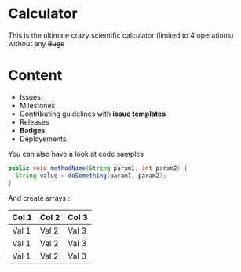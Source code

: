 # Calculator
This is the ultimate crazy scientific calculator (limited to 4 operations) without any ~~Bugs~~

# Content
- Issues 
- Milestones 
- Contributing guidelines with **issue templates**
- Releases
- **Badges**
- Deployements

You can also have a look at code samples
```java
public void methodName(String param1, int param2) {
  String value = doSomething(param1, param2);
}
````

And create arrays : 

|Col 1|Col 2|Col 3|
|-----|-----|-----|
|Val 1|Val 2|Val 3|
|Val 1|Val 2|Val 3|
|Val 1|Val 2|Val 3|
  
